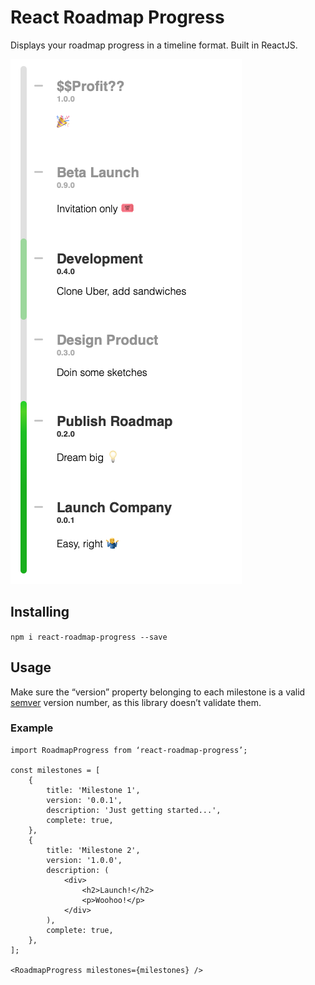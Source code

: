 # React Roadmap Progress
Displays your roadmap progress in a timeline format. Built in ReactJS.

![Screenshot of <ReactRoadmapProgress> component](https://raw.githubusercontent.com/mojocakes/ReactRoadmapProgress/master/images/demo-screenshot.png)

## Installing
`npm i react-roadmap-progress --save`

## Usage
Make sure the “version” property belonging to each milestone is a valid [semver](https://semver.org) version number, as this library doesn’t validate them.

### Example

```
import RoadmapProgress from ‘react-roadmap-progress’;

const milestones = [
    {
        title: 'Milestone 1',
        version: '0.0.1',
        description: 'Just getting started...',
        complete: true,
    },
    {
        title: 'Milestone 2',
        version: '1.0.0',
        description: (
            <div>
                <h2>Launch!</h2>
                <p>Woohoo!</p>
            </div>
        ),
        complete: true,
    },
];

<RoadmapProgress milestones={milestones} />
```
